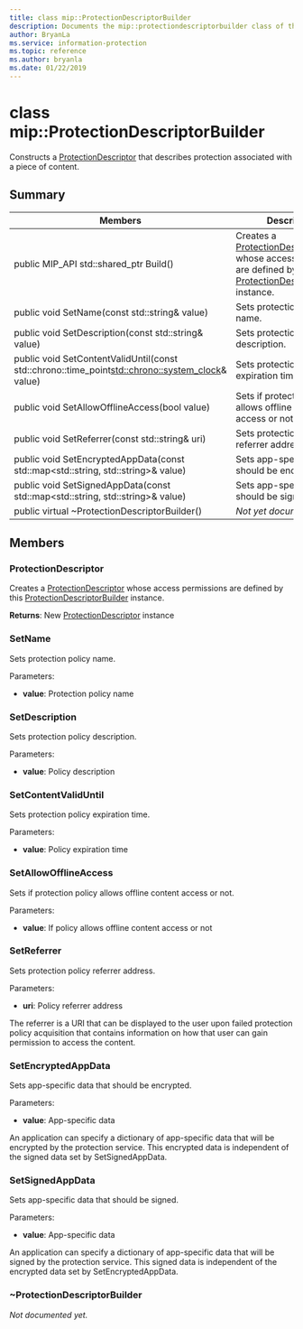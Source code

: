 ```yaml
---
title: class mip::ProtectionDescriptorBuilder 
description: Documents the mip::protectiondescriptorbuilder class of the Microsoft Information Protection (MIP) SDK.
author: BryanLa
ms.service: information-protection
ms.topic: reference
ms.author: bryanla
ms.date: 01/22/2019
---
```


# class mip::ProtectionDescriptorBuilder 
Constructs a [ProtectionDescriptor](class_mip_protectiondescriptor.md) that describes protection associated with a piece of content.
  
## Summary
 Members                        | Descriptions                                
--------------------------------|---------------------------------------------
public MIP_API std::shared_ptr<ProtectionDescriptor> Build()  |  Creates a [ProtectionDescriptor](class_mip_protectiondescriptor.md) whose access permissions are defined by this [ProtectionDescriptorBuilder](class_mip_protectiondescriptorbuilder.md) instance.
public void SetName(const std::string& value)  |  Sets protection policy name.
public void SetDescription(const std::string& value)  |  Sets protection policy description.
public void SetContentValidUntil(const std::chrono::time_point<std::chrono::system_clock>& value)  |  Sets protection policy expiration time.
public void SetAllowOfflineAccess(bool value)  |  Sets if protection policy allows offline content access or not.
public void SetReferrer(const std::string& uri)  |  Sets protection policy referrer address.
public void SetEncryptedAppData(const std::map<std::string, std::string>& value)  |  Sets app-specific data that should be encrypted.
public void SetSignedAppData(const std::map<std::string, std::string>& value)  |  Sets app-specific data that should be signed.
public virtual ~ProtectionDescriptorBuilder()  | _Not yet documented._
  
## Members
  
### ProtectionDescriptor
Creates a [ProtectionDescriptor](class_mip_protectiondescriptor.md) whose access permissions are defined by this [ProtectionDescriptorBuilder](class_mip_protectiondescriptorbuilder.md) instance.

  
**Returns**: New [ProtectionDescriptor](class_mip_protectiondescriptor.md) instance
  
### SetName
Sets protection policy name.

Parameters:  
* **value**: Protection policy name


  
### SetDescription
Sets protection policy description.

Parameters:  
* **value**: Policy description


  
### SetContentValidUntil
Sets protection policy expiration time.

Parameters:  
* **value**: Policy expiration time


  
### SetAllowOfflineAccess
Sets if protection policy allows offline content access or not.

Parameters:  
* **value**: If policy allows offline content access or not


  
### SetReferrer
Sets protection policy referrer address.

Parameters:  
* **uri**: Policy referrer address


The referrer is a URI that can be displayed to the user upon failed protection policy acquisition that contains information on how that user can gain permission to access the content.
  
### SetEncryptedAppData
Sets app-specific data that should be encrypted.

Parameters:  
* **value**: App-specific data


An application can specify a dictionary of app-specific data that will be encrypted by the protection service. This encrypted data is independent of the signed data set by SetSignedAppData.
  
### SetSignedAppData
Sets app-specific data that should be signed.

Parameters:  
* **value**: App-specific data


An application can specify a dictionary of app-specific data that will be signed by the protection service. This signed data is independent of the encrypted data set by SetEncryptedAppData.
  
### ~ProtectionDescriptorBuilder
_Not documented yet._
